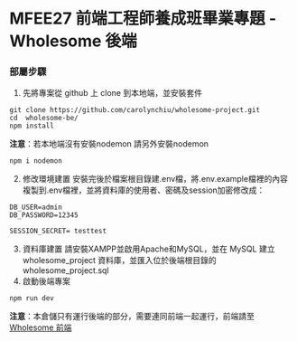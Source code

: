 # MFEE27 前端工程師養成班畢業專題 - Wholesome 後端

### 部屬步驟
1. 先將專案從 github 上 clone 到本地端，並安裝套件
```
git clone https://github.com/carolynchiu/wholesome-project.git
cd  wholesome-be/
npm install
```
**注意**：若本地端沒有安裝nodemon 請另外安裝nodemon
```
npm i nodemon
```

2. 修改環境建置
  安裝完後於檔案根目錄建.env檔，將.env.example檔裡的內容複製到.env檔裡，並將資料庫的使用者、密碼及session加密修改成：
```
DB_USER=admin
DB_PASSWORD=12345

SESSION_SECRET= testtest
```
3. 資料庫建置
   請安裝XAMPP並啟用Apache和MySQL，並在 MySQL 建立 wholesome_project 資料庫，並匯入位於後端根目錄的 wholesome_project.sql
4. 啟動後端專案　
```
npm run dev
```
**注意**：本倉儲只有運行後端的部分，需要連同前端一起運行，前端請至[Wholesome 前端](https://github.com/carolynchiu/wholesome-project.git)







